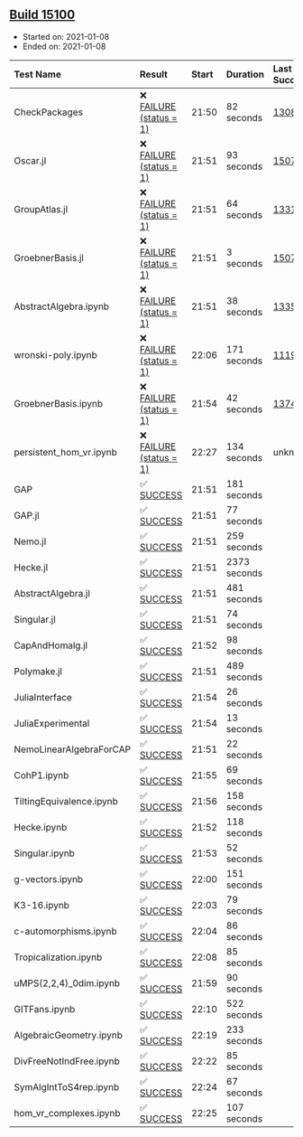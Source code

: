 ## [Build 15100](https://oscarci.mathematik.uni-kl.de/job/oscar/15100/)

* Started on: 2021-01-08
* Ended on: 2021-01-08

| Test Name    | Result | Start | Duration | Last Success | First Failure |
|:-------------|:-------|:------|:---------|:-------------|:--------------|
| CheckPackages | ❌ [FAILURE (status = 1)](https://oscarci.mathematik.uni-kl.de/job/oscar/15100/artifact/logs/build-15100/CheckPackages.log) | 21:50 | 82 seconds | [13085](https://oscarci.mathematik.uni-kl.de/job/oscar/13085/) | [13086](https://oscarci.mathematik.uni-kl.de/job/oscar/13086/) |
| Oscar.jl | ❌ [FAILURE (status = 1)](https://oscarci.mathematik.uni-kl.de/job/oscar/15100/artifact/logs/build-15100/Oscar.jl.log) | 21:51 | 93 seconds | [15079](https://oscarci.mathematik.uni-kl.de/job/oscar/15079/) | [15080](https://oscarci.mathematik.uni-kl.de/job/oscar/15080/) |
| GroupAtlas.jl | ❌ [FAILURE (status = 1)](https://oscarci.mathematik.uni-kl.de/job/oscar/15100/artifact/logs/build-15100/GroupAtlas.jl.log) | 21:51 | 64 seconds | [13311](https://oscarci.mathematik.uni-kl.de/job/oscar/13311/) | [13312](https://oscarci.mathematik.uni-kl.de/job/oscar/13312/) |
| GroebnerBasis.jl | ❌ [FAILURE (status = 1)](https://oscarci.mathematik.uni-kl.de/job/oscar/15100/artifact/logs/build-15100/GroebnerBasis.jl.log) | 21:51 | 3 seconds | [15079](https://oscarci.mathematik.uni-kl.de/job/oscar/15079/) | [15080](https://oscarci.mathematik.uni-kl.de/job/oscar/15080/) |
| AbstractAlgebra.ipynb | ❌ [FAILURE (status = 1)](https://oscarci.mathematik.uni-kl.de/job/oscar/15100/artifact/logs/build-15100/AbstractAlgebra.ipynb.log) | 21:51 | 38 seconds | [13355](https://oscarci.mathematik.uni-kl.de/job/oscar/13355/) | [13356](https://oscarci.mathematik.uni-kl.de/job/oscar/13356/) |
| wronski-poly.ipynb | ❌ [FAILURE (status = 1)](https://oscarci.mathematik.uni-kl.de/job/oscar/15100/artifact/logs/build-15100/wronski-poly.ipynb.log) | 22:06 | 171 seconds | [11192](https://oscarci.mathematik.uni-kl.de/job/oscar/11192/) | [11193](https://oscarci.mathematik.uni-kl.de/job/oscar/11193/) |
| GroebnerBasis.ipynb | ❌ [FAILURE (status = 1)](https://oscarci.mathematik.uni-kl.de/job/oscar/15100/artifact/logs/build-15100/GroebnerBasis.ipynb.log) | 21:54 | 42 seconds | [13748](https://oscarci.mathematik.uni-kl.de/job/oscar/13748/) | [13749](https://oscarci.mathematik.uni-kl.de/job/oscar/13749/) |
| persistent_hom_vr.ipynb | ❌ [FAILURE (status = 1)](https://oscarci.mathematik.uni-kl.de/job/oscar/15100/artifact/logs/build-15100/persistent_hom_vr.ipynb.log) | 22:27 | 134 seconds | unknown | unknown |
| GAP | ✅ [SUCCESS](https://oscarci.mathematik.uni-kl.de/job/oscar/15100/artifact/logs/build-15100/GAP.log) | 21:51 | 181 seconds |  |  |
| GAP.jl | ✅ [SUCCESS](https://oscarci.mathematik.uni-kl.de/job/oscar/15100/artifact/logs/build-15100/GAP.jl.log) | 21:51 | 77 seconds |  |  |
| Nemo.jl | ✅ [SUCCESS](https://oscarci.mathematik.uni-kl.de/job/oscar/15100/artifact/logs/build-15100/Nemo.jl.log) | 21:51 | 259 seconds |  |  |
| Hecke.jl | ✅ [SUCCESS](https://oscarci.mathematik.uni-kl.de/job/oscar/15100/artifact/logs/build-15100/Hecke.jl.log) | 21:51 | 2373 seconds |  |  |
| AbstractAlgebra.jl | ✅ [SUCCESS](https://oscarci.mathematik.uni-kl.de/job/oscar/15100/artifact/logs/build-15100/AbstractAlgebra.jl.log) | 21:51 | 481 seconds |  |  |
| Singular.jl | ✅ [SUCCESS](https://oscarci.mathematik.uni-kl.de/job/oscar/15100/artifact/logs/build-15100/Singular.jl.log) | 21:51 | 74 seconds |  |  |
| CapAndHomalg.jl | ✅ [SUCCESS](https://oscarci.mathematik.uni-kl.de/job/oscar/15100/artifact/logs/build-15100/CapAndHomalg.jl.log) | 21:52 | 98 seconds |  |  |
| Polymake.jl | ✅ [SUCCESS](https://oscarci.mathematik.uni-kl.de/job/oscar/15100/artifact/logs/build-15100/Polymake.jl.log) | 21:51 | 489 seconds |  |  |
| JuliaInterface | ✅ [SUCCESS](https://oscarci.mathematik.uni-kl.de/job/oscar/15100/artifact/logs/build-15100/JuliaInterface.log) | 21:54 | 26 seconds |  |  |
| JuliaExperimental | ✅ [SUCCESS](https://oscarci.mathematik.uni-kl.de/job/oscar/15100/artifact/logs/build-15100/JuliaExperimental.log) | 21:54 | 13 seconds |  |  |
| NemoLinearAlgebraForCAP | ✅ [SUCCESS](https://oscarci.mathematik.uni-kl.de/job/oscar/15100/artifact/logs/build-15100/NemoLinearAlgebraForCAP.log) | 21:51 | 22 seconds |  |  |
| CohP1.ipynb | ✅ [SUCCESS](https://oscarci.mathematik.uni-kl.de/job/oscar/15100/artifact/logs/build-15100/CohP1.ipynb.log) | 21:55 | 69 seconds |  |  |
| TiltingEquivalence.ipynb | ✅ [SUCCESS](https://oscarci.mathematik.uni-kl.de/job/oscar/15100/artifact/logs/build-15100/TiltingEquivalence.ipynb.log) | 21:56 | 158 seconds |  |  |
| Hecke.ipynb | ✅ [SUCCESS](https://oscarci.mathematik.uni-kl.de/job/oscar/15100/artifact/logs/build-15100/Hecke.ipynb.log) | 21:52 | 118 seconds |  |  |
| Singular.ipynb | ✅ [SUCCESS](https://oscarci.mathematik.uni-kl.de/job/oscar/15100/artifact/logs/build-15100/Singular.ipynb.log) | 21:53 | 52 seconds |  |  |
| g-vectors.ipynb | ✅ [SUCCESS](https://oscarci.mathematik.uni-kl.de/job/oscar/15100/artifact/logs/build-15100/g-vectors.ipynb.log) | 22:00 | 151 seconds |  |  |
| K3-16.ipynb | ✅ [SUCCESS](https://oscarci.mathematik.uni-kl.de/job/oscar/15100/artifact/logs/build-15100/K3-16.ipynb.log) | 22:03 | 79 seconds |  |  |
| c-automorphisms.ipynb | ✅ [SUCCESS](https://oscarci.mathematik.uni-kl.de/job/oscar/15100/artifact/logs/build-15100/c-automorphisms.ipynb.log) | 22:04 | 86 seconds |  |  |
| Tropicalization.ipynb | ✅ [SUCCESS](https://oscarci.mathematik.uni-kl.de/job/oscar/15100/artifact/logs/build-15100/Tropicalization.ipynb.log) | 22:08 | 85 seconds |  |  |
| uMPS(2,2,4)_0dim.ipynb | ✅ [SUCCESS](https://oscarci.mathematik.uni-kl.de/job/oscar/15100/artifact/logs/build-15100/uMPS-2-2-4-_0dim.ipynb.log) | 21:59 | 90 seconds |  |  |
| GITFans.ipynb | ✅ [SUCCESS](https://oscarci.mathematik.uni-kl.de/job/oscar/15100/artifact/logs/build-15100/GITFans.ipynb.log) | 22:10 | 522 seconds |  |  |
| AlgebraicGeometry.ipynb | ✅ [SUCCESS](https://oscarci.mathematik.uni-kl.de/job/oscar/15100/artifact/logs/build-15100/AlgebraicGeometry.ipynb.log) | 22:19 | 233 seconds |  |  |
| DivFreeNotIndFree.ipynb | ✅ [SUCCESS](https://oscarci.mathematik.uni-kl.de/job/oscar/15100/artifact/logs/build-15100/DivFreeNotIndFree.ipynb.log) | 22:22 | 85 seconds |  |  |
| SymAlgIntToS4rep.ipynb | ✅ [SUCCESS](https://oscarci.mathematik.uni-kl.de/job/oscar/15100/artifact/logs/build-15100/SymAlgIntToS4rep.ipynb.log) | 22:24 | 67 seconds |  |  |
| hom_vr_complexes.ipynb | ✅ [SUCCESS](https://oscarci.mathematik.uni-kl.de/job/oscar/15100/artifact/logs/build-15100/hom_vr_complexes.ipynb.log) | 22:25 | 107 seconds |  |  |
